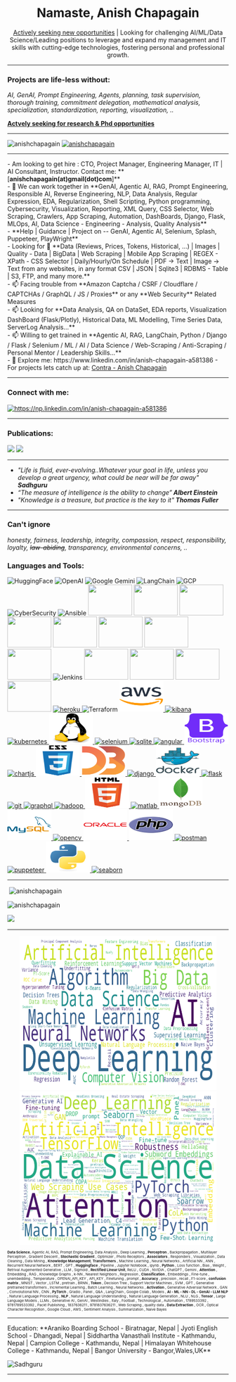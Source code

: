 <h1 align="center">Namaste, Anish Chapagain</h1>
<p align="center"><u>Actively seeking new opportunities</u> | Looking for challenging AI/ML/Data Science/Leading positions to leverage and expand my management and IT skills with cutting-edge technologies, fostering personal and professional growth.</p>
<hr/>
<h3 align="left">Projects are life-less without: </h3>
<p align="left">
<i> AI, GenAI, Prompt Engineering, Agents, planning, task supervision, thorough training, commitment delegation, mathematical analysis, specialization, standardization, reporting, visualization, .. </i>
</p>
<p><b><u>Actvely seeking for research & Phd opportunities</u></b></p>
<hr/>
<p><img src="https://komarev.com/ghpvc/?username=anishchapagain&label=PROFILE%20VIEWS&color=0e75b6" alt="anishchapagain"/> <a href="https://github.com/ryo-ma/github-profile-trophy"><img src="https://github-profile-trophy.vercel.app/?username=anishchapagain" alt="anishchapagain" /></a></p>
<hr/>
- Am looking to get hire : CTO, Project Manager, Engineering Manager, IT | AI Consultant, Instructor. Contact me: **[<b>anishchapagain(at)gmail(dot)com</b>]**<br/>
- 💬 We can work together in **GenAI, Agentic AI, RAG, Prompt Engineering, Responsible AI, Reverse Engineering, NLP, Data Analysis, Regular Expression, EDA, Regularization, Shell Scripting, Python programming, Cybersecurity, Visualization, Reporting, XML Query, CSS Selector, Web Scraping, Crawlers, App Scraping, Automation, DashBoards, Django, Flask, MLOps, AI, Data Science - Engineering - Analysis, Quality Analysis**<br/>
- **Help | Guidance | Project on -- GenAI, Agentic AI, Selenium, Splash, Puppeteer, PlayWright**<br/>
- Looking for 💬 **Data (Reviews, Prices, Tokens, Historical, ...) | Images | Quality - Data | BigData | Web Scraping | Mobile App Scraping | REGEX - XPath - CSS Selector | Daily/Hourly/On Schedule | PDF -> Text | Image -> Text from any websites, in any format CSV | JSON | Sqlite3 | RDBMS - Table | S3, FTP, and many more.**<br/>
- 📫 Facing trouble from **Amazon Captcha / CSRF / Cloudflare / CAPTCHAs / GraphQL / JS / Proxies** or any **Web Security** Related Measures<br/>
- 📫 Looking for **Data Analysis, QA on DataSet, EDA reports, Visualization DashBoard (Flask/Plotly), Historical Data, ML Modelling, Time Series Data, ServerLog Analysis...**<br/>
- 📫 Willing to get trained in **Agentic AI, RAG, LangChain, Python / Django / Flask / Selenium / ML / AI / Data Science / Web-Scraping / Anti-Scraping / Personal Mentor / Leadership Skills...**<br/>
- 💬 Explore me: https://www.linkedin.com/in/anish-chapagain-a581386
- For projects lets catch up at: <a href="https://contra.com/anishchapagain_bnq88zjm">Contra - Anish Chapagain</a>
<hr/>
<h3 align="left">Connect with me:</h3>
<p align="left">
<a href="https://np.linkedin.com/in/anish-chapagain-a581386" target="blank"><img align="center" src="https://raw.githubusercontent.com/rahuldkjain/github-profile-readme-generator/master/src/images/icons/Social/linked-in-alt.svg" alt="https://np.linkedin.com/in/anish-chapagain-a581386" height="40" width="50" /></a>
</p>
<hr/> 
<h3 align="left">Publications:</h3>
<p align="left">
<a href="https://www.amazon.com/Hands-Web-Scraping-Python-operations/dp/1789533392"><img src="https://static.packt-cdn.com/products/9781789533392/cover/smaller"/></a>
<a href="https://www.amazon.com/Hands-Web-Scraping-Python-techniques-dp-1837636214/dp/1837636214"><img src="https://static.packt-cdn.com/products/9781837636211/cover/smaller"/></a>
</p>
<hr />
<ul>
<li><i>"Life is fluid, ever-evolving..Whatever your goal in life, unless you develop a great urgency, what could be near will be far away"<b> Sadhguru</b></i></li>
<li><i>“The measure of intelligence is the ability to change”<b> Albert Einstein</b></i></li>
<li><i>"Knowledge is a treasure, but practice is the key to it"<b> Thomas Fuller</b></i></li>
</ul>
<hr/>
<h3 align="left"> Can't ignore </h3>
<p align="left">
<i>honesty, fairness, leadership, integrity, compassion, respect, responsibility, loyalty, <strike>law-abiding</strike>, transparency, environmental concerns, ..</i>
</p>
<h3 align="left">Languages and Tools:</h3>
<p align="left">
<img src="https://huggingface.co/datasets/huggingface/brand-assets/resolve/main/hf-logo-with-title.png" height="100" width="180" alt="HuggingFace">
<img src="https://freelogopng.com/images/all_img/1681142235openai-logo-png.png" height="90" width="160" alt="OpenAI">
<img src="https://www.gstatic.com/lamda/images/gemini_sparkle_v002_d4735304ff6292a690345.svg" height="100" width="120" alt="Google Gemini">
<img src="https://miro.medium.com/v2/resize:fit:700/1*-PlFCd_VBcALKReO3ZaOEg.png" height="120" width="220" alt="LangChain"/>
<img src="https://download.logo.wine/logo/Google_Cloud_Platform/Google_Cloud_Platform-Logo.wine.png" height="120" width="180" alt="GCP">
<img src="https://www.lazorpoint.com/hubfs/graphics/2019/New%20New%20Icons/Protect%20Your%20Business%20from%20Cyber%20Threats.png" height="70" width="100" alt="CyberSecurity"/>
<img src="https://encrypted-tbn0.gstatic.com/images?q=tbn:ANd9GcQ4FnESRwox2kMk5w31HJwvcn_ouerefsn-Ww&usqp=CAU" height="70" width="100" alt="Ansible"/>
<a href="https://spark.apache.org/"><img src="https://spark.apache.org/docs/latest/img/spark-logo-hd.png" height="70" width="100"/></a>
<a href="https://scikit-learn.org/"><img src="https://spark.apache.org/images/scikit-learn.png" height="70" width="100"></a>
<a href="https://pandas.pydata.org/"><img src="https://spark.apache.org/images/pandas.png" height="70" width="100"></a>
<a href="https://www.tensorflow.org/"><img src="https://spark.apache.org/images/tf_logo_social.png" height="70" width="100"></a>
<a href="https://pytorch.org/"><img src="https://spark.apache.org/images/pytorch.png" height="70" width="100"></a>
<a href="https://mlflow.org/"><img src="https://spark.apache.org/images/mlflow-logo.png" height="70" width="100"></a>
<a href="https://superset.apache.org/"><img src="https://spark.apache.org/images/superset.png" height="70" width="100"></a>
<a href="https://www.tableau.com/node/62770"><img src="https://spark.apache.org/images/tableau-logo-tableau-software.png" height="70" width="100"></a>
<img src="https://logowik.com/content/uploads/images/jenkins8460.jpg" height="70" width="100" alt="Jenkins">
<a href="https://powerbi.microsoft.com/en-us/"><img src="https://spark.apache.org/images/PowerBI-Logo-Square-Insight-Platforms.png" height="70" width="100"></a>
<a href="https://www.elastic.co/"><img src="https://spark.apache.org/images/Elasticsearch.png" height="70" width="100"></a>
<a href="https://cassandra.apache.org/_/index.html"><img src="https://spark.apache.org/images/1280px-Cassandra_logo.png" height="70" width="100"></a>
<a href="https://airflow.apache.org/"><img src="https://spark.apache.org/images/AirflowLogo.png" height="70" width="100"></a>
<a href="https://heroku.com" target="_blank"> <img src="https://www.vectorlogo.zone/logos/heroku/heroku-icon.svg" alt="heroku" height="70" width="100"/> </a>
<img src="https://images.squarespace-cdn.com/content/v1/5df3d8c5d2be5962e4f87890/1654520880675-FN8VWWY75W05JYW6VWAW/terraform.png?format=300w" alt="Terraform" height="70" width="100"/>
<a href="https://aws.amazon.com" target="_blank"> <img src="https://raw.githubusercontent.com/devicons/devicon/master/icons/amazonwebservices/amazonwebservices-original-wordmark.svg" alt="aws" height="70" width="100"/> </a>
 <a href="https://www.elastic.co/kibana" target="_blank" rel="noreferrer"> <img src="https://www.vectorlogo.zone/logos/elasticco_kibana/elasticco_kibana-icon.svg" alt="kibana" height="70" width="100"/> </a> <a href="https://kubernetes.io" target="_blank" rel="noreferrer"> <img src="https://www.vectorlogo.zone/logos/kubernetes/kubernetes-icon.svg" alt="kubernetes" height="70" width="100"/> </a> <a href="https://www.linux.org/" target="_blank" rel="noreferrer"> <img src="https://raw.githubusercontent.com/devicons/devicon/master/icons/linux/linux-original.svg" alt="linux" height="70" width="100"/> </a>
 <a href="https://www.selenium.dev" target="_blank" rel="noreferrer"> <img src="https://raw.githubusercontent.com/detain/svg-logos/780f25886640cef088af994181646db2f6b1a3f8/svg/selenium-logo.svg" alt="selenium" height="70" width="166"/> </a> <a href="https://www.sqlite.org/" target="_blank" rel="noreferrer"> <img src="https://www.vectorlogo.zone/logos/sqlite/sqlite-icon.svg" alt="sqlite" height="70" width="100"/> </a> 
<a href="https://angular.io" target="_blank" rel="noreferrer"> <img src="https://angular.io/assets/images/logos/angular/angular.svg" alt="angular" height="70" width="100"/> </a> <a href="https://getbootstrap.com" target="_blank" rel="noreferrer"> <img src="https://raw.githubusercontent.com/devicons/devicon/master/icons/bootstrap/bootstrap-plain-wordmark.svg" alt="bootstrap" height="70" width="100"/> </a>  <a href="https://www.chartjs.org" target="_blank" rel="noreferrer"> <img src="https://www.chartjs.org/media/logo-title.svg" alt="chartjs" height="70" width="100"/> </a> <a href="https://www.w3schools.com/css/" target="_blank" rel="noreferrer"> <img src="https://raw.githubusercontent.com/devicons/devicon/master/icons/css3/css3-original-wordmark.svg" alt="css3" height="70" width="100"/> </a> <a href="https://d3js.org/" target="_blank" rel="noreferrer"> <img src="https://raw.githubusercontent.com/devicons/devicon/master/icons/d3js/d3js-original.svg" alt="d3js" height="70" width="100"/> </a> <a href="https://www.djangoproject.com/" target="_blank" rel="noreferrer"> <img src="https://cdn.worldvectorlogo.com/logos/django.svg" alt="django" height="70" width="100"/> </a> <a href="https://www.docker.com/" target="_blank" rel="noreferrer"> <img src="https://raw.githubusercontent.com/devicons/devicon/master/icons/docker/docker-original-wordmark.svg" alt="docker" height="70" width="100"/> </a> <a href="https://flask.palletsprojects.com/" target="_blank" rel="noreferrer"> <img src="https://www.vectorlogo.zone/logos/pocoo_flask/pocoo_flask-icon.svg" alt="flask" height="70" width="100"/> </a></a> <a href="https://git-scm.com/" target="_blank" rel="noreferrer"> <img src="https://www.vectorlogo.zone/logos/git-scm/git-scm-icon.svg" alt="git" height="70" width="100"/> </a> <a href="https://graphql.org" target="_blank" rel="noreferrer"> <img src="https://www.vectorlogo.zone/logos/graphql/graphql-icon.svg" alt="graphql" height="70" width="100"/> </a> <a href="https://hadoop.apache.org/" target="_blank" rel="noreferrer"> <img src="https://www.vectorlogo.zone/logos/apache_hadoop/apache_hadoop-icon.svg" alt="hadoop" height="70" width="166"/> </a> <a href="https://www.w3.org/html/" target="_blank" rel="noreferrer"> <img src="https://raw.githubusercontent.com/devicons/devicon/master/icons/html5/html5-original-wordmark.svg" alt="html5" height="70" width="100"/> </a> <a href="https://www.mathworks.com/" target="_blank" rel="noreferrer"> <img src="https://upload.wikimedia.org/wikipedia/commons/2/21/Matlab_Logo.png" alt="matlab" height="70" width="100"/> </a> <a href="https://www.mongodb.com/" target="_blank" rel="noreferrer"> <img src="https://raw.githubusercontent.com/devicons/devicon/master/icons/mongodb/mongodb-original-wordmark.svg" alt="mongodb" height="70" width="100"/> </a> <a href="https://www.mysql.com/" target="_blank" rel="noreferrer"> <img src="https://raw.githubusercontent.com/devicons/devicon/master/icons/mysql/mysql-original-wordmark.svg" alt="mysql" height="70" width="100"/> </a> <a href="https://opencv.org/" target="_blank" rel="noreferrer"> <img src="https://www.vectorlogo.zone/logos/opencv/opencv-icon.svg" alt="opencv" height="70" width="100"/> </a> <a href="https://www.oracle.com/" target="_blank" rel="noreferrer"> <img src="https://raw.githubusercontent.com/devicons/devicon/master/icons/oracle/oracle-original.svg" alt="oracle" height="70" width="100"/> </a> <a href="https://www.php.net" target="_blank" rel="noreferrer"> <img src="https://raw.githubusercontent.com/devicons/devicon/master/icons/php/php-original.svg" alt="php" height="70" width="100"/> </a> <a href="https://postman.com" target="_blank" rel="noreferrer"> <img src="https://www.vectorlogo.zone/logos/getpostman/getpostman-icon.svg" alt="postman" height="70" width="100"/> </a> <a href="https://github.com/puppeteer/puppeteer" target="_blank" rel="noreferrer"> <img src="https://www.vectorlogo.zone/logos/pptrdev/pptrdev-official.svg" alt="puppeteer" height="70" width="100"/> </a> <a href="https://www.python.org" target="_blank" rel="noreferrer"> <img src="https://raw.githubusercontent.com/devicons/devicon/master/icons/python/python-original.svg" alt="python" height="70" width="100"/> </a> <a href="https://seaborn.pydata.org/" target="_blank" rel="noreferrer"> <img src="https://seaborn.pydata.org/_images/logo-mark-lightbg.svg" alt="seaborn" height="70" width="100"/> </a>  </p>
<hr/>
<p>&nbsp;<img align="center" src="https://github-readme-stats.vercel.app/api?username=anishchapagain&show_icons=true&locale=en" alt="anishchapagain" /></p>
<p><img align="center" src="https://github-readme-streak-stats.herokuapp.com/?user=anishchapagain&" alt="anishchapagain" /></p>
<p><img src="https://github-readme-stats.vercel.app/api/top-langs/?username=anishchapagain&theme=dark&hide_border=false&include_all_commits=false&count_private=false&layout=compact" /></p>
<hr/>
<center>
<img src="https://github.com/anishchapagain/anishchapagain.github.io/blob/master/word_cloud_genAI_AI_ML.png" height="350" width="450"/>
<img src="https://github.com/anishchapagain/anishchapagain.github.io/blob/master/word_cloud_web_AI_ML.png" height="350" width="450"/>
</center>
</hr>
<p style="font-size: 8px;"><strong>Data Science</strong>, Agentic AI, RAG, Prompt Engineering, Data Analysis , Deep Learning , <strong>Perceptron</strong> , Backpropagation , Multilayer Perceptron , Gradient Descent , <strong>Stochastic Gradient</strong> , Optimizer , Photo Receptors , <strong>Associators</strong> , Responders , Visualization , Data Cleaning , Data Mining , <strong>Knowledge Management</strong>, <strong>Transformers</strong> , Machine Learning , Neural Networks , Artificial NN , ANN , Recurrent Neural Network , BERT , GPT , <strong>Huggingface</strong> , Pipeline , Jupyter Notebook , ipynb , <strong>Python</strong> , Loss function , Bias , Weight , Retrival Augemented Generative , LLM , Sigmoid , <strong>Rectified Linear Unit</strong>, ReLU , CUDA , NVIDIA , ChatGPT , Gemini , <strong>Attention</strong> , Embedding , RAG , Knowledge Graphs , k-NN , Nearest Neighbors , Regression , <strong>Classification</strong> , Embeddings , Fine-tune , unembedding , Temperature , OPENAI_API_KEY , API_KEY , Finetuning , prompt , <strong>Accuracy</strong> , precision , recall , F1-score , <strong>confusion matrix</strong> , MNIST , Vector , LSTM , pretrain , BRNN , <strong>Token</strong> , Decision Tree , Support Vector Machines , SVM , GPT , Generative pretrained transformers , Incremental Learning , Batch Learning , Neural Networks , <strong>Activation</strong> , Generative Adversial Network , GAN , Convolutional NN , CNN , <strong>PyTorch</strong> , Gradio , Panel , Q&A , LangChain , Google Colab , Models , <strong>AI - ML - NN - DL - GenAI - LLM NLP</strong> , Natural Language Processing , <strong>NLP</strong> , Natural Language Understanding , Natural Language Generation , NLU , NLG , <strong>Tensor</strong> , Large Language Models , LLMs , Generative AI , GenAI , Westindies , Italy , Football , Technological , Automation , 1789533392 , 9781789533392 , Packt Publishing , 1837636211 , 9781837636211 , Web Scraping , quality data , <strong>Data Extraction</strong> , OCR , Optical Character Recognition , Google Cloud , AWS , Sentiment Analysis , Summarization , Naive Bayes</strong></p>
<hr/>
<p align="left">
Education: **Araniko Boarding School - Biratnagar, Nepal | Jyoti English School - Dhangadi, Nepal | Siddhartha Vanasthali Institute - Kathmandu, Nepal | Campion College - Kathmandu, Nepal | Himalayan Whitehouse College - Kathmandu, Nepal | Bangor University - Bangor,Wales,UK**
</p>
<p align="left">
<img src="https://play-lh.googleusercontent.com/mUlaWjQsKr6guWoqSbax57X6gRq9qxWFfA0W_Sury0aV4fqF23mc1Lzkbt2Hrnpj2A" width="140" height="160" alt="Sadhguru"/>
</p>
<hr/>
